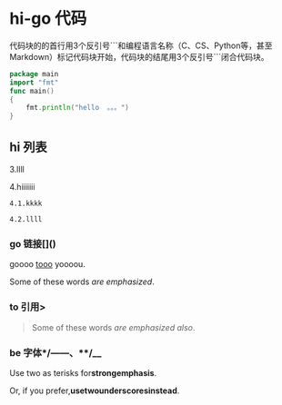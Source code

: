 # hi-go 代码

代码块的的首行用3个反引号\```和编程语言名称（C、CS、Python等，甚至Markdown）标记代码块开始，代码块的结尾用3个反引号```闭合代码块。

```go
package main
import "fmt"
func main()
{
    fmt.println("hello  。。。")
}
```

## hi 列表

3.llll

4.hiiiiiii

    4.1.kkkk

    4.2.llll

### go 链接\[]\()

goooo [tooo](http://www.baidu.com) yoooou.

Some of these words *are emphasized*.

### to 引用>

>Some of these words _are emphasized also_.

### be 字体*/——、**/__

Use two as terisks for**strongemphasis**.

Or, if you prefer,__usetwounderscoresinstead__.